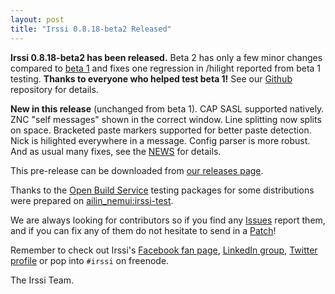 ```yaml
---
layout: post
title: "Irssi 0.8.18-beta2 Released"
---
```


**Irssi 0.8.18-beta2 has been released.** Beta 2 has only a few minor
changes compared to [beta 1](/2015/12/21/irssi-0.8.18-beta-released/)
and fixes one regression  in /hilight reported from beta 1 testing.
**Thanks to everyone who helped test beta 1!**
See our [Github](https://github.com/irssi/irssi)
repository for details.


**New in this release** (unchanged from beta 1). CAP SASL supported
natively. ZNC "self messages" shown in the correct window. Line splitting
now splits on space. Bracketed paste markers supported for better paste
detection. Nick is hilighted everywhere in a message. Config parser is
more robust. And as usual many fixes, see the
[NEWS](https://raw.githubusercontent.com/irssi/irssi/0.8.18-beta2/NEWS)
for details.

This pre-release can be downloaded from
[our releases page](https://github.com/irssi/irssi/releases).

Thanks to the [Open Build Service](https://build.opensuse.org/) testing
packages for some distributions were prepared on
[ailin_nemui:irssi-test](https://download.opensuse.org/repositories/home:/ailin_nemui:/irssi-test/).

We are always looking for contributors so if you find any
[Issues](https://github.com/irssi/irssi/issues) report them, and if
you can fix any of them do not hesitate to send in a
[Patch](https://github.com/irssi/irssi/pulls)!

Remember to check out Irssi's [Facebook fan page](https://facebook.com/irssi),
[LinkedIn group](https://www.linkedin.com/groups?gid=147751), [Twitter
profile](https://twitter.com/IrssiProject) or pop into `#irssi` on freenode.

The Irssi Team.
